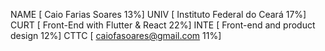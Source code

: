 NAME [ Caio Farias Soares                  13%]
UNIV [ Instituto Federal do Ceará          17%]
CURT [ Front-End with Flutter & React      22%]
INTE [ Front-end and product design        12%]
CTTC [ caiofasoares@gmail.com              11%]

<!---
- 👋 Hi, I’m @CaioFaSoares
- 👀 I’m interested in ...
- 🌱 I’m currently learning ...
- 💞️ I’m looking to collaborate on ...
- 📫 How to reach me ...
--->

<!---
CaioFaSoares/CaioFaSoares is a ✨ special ✨ repository because its `README.md` (this file) appears on your GitHub profile.
You can click the Preview link to take a look at your changes.
--->
